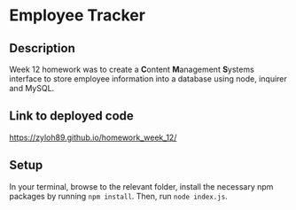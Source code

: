 # Employee Tracker

## Description
Week 12 homework was to create a **C**ontent **M**anagement **S**ystems interface to store employee information into a database using node, inquirer and MySQL.


## Link to deployed code

https://zyloh89.github.io/homework_week_12/


## Setup

In your terminal, browse to the relevant folder, install the necessary npm packages by running `npm install`.
Then, run `node index.js`.

